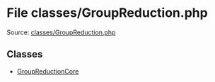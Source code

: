 File classes/GroupReduction.php
=========
Source: [classes/GroupReduction.php](https://github.com/PrestaShop/PrestaShop/blob/1.6.1.1/classes/GroupReduction.php)


Classes
-------

* [GroupReductionCore](class.GroupReductionCore)

